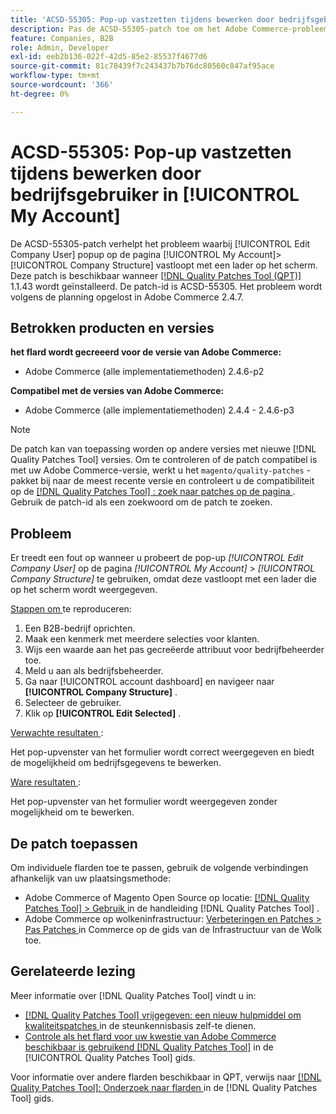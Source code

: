 ```yaml
---
title: 'ACSD-55305: Pop-up vastzetten tijdens bewerken door bedrijfsgebruiker in [!UICONTROL My Account]'
description: Pas de ACSD-55305-patch toe om het Adobe Commerce-probleem op te lossen waarbij [!UICONTROL Edit Company User] popup op de pagina [!UICONTROL My Account] &gt; [!UICONTROL Company Structure] vastloopt met een lader op het scherm.
feature: Companies, B2B
role: Admin, Developer
exl-id: eeb2b136-022f-42d5-85e2-85537f4677d6
source-git-commit: 81c78439f7c243437b7b76dc80560c847af95ace
workflow-type: tm+mt
source-wordcount: '366'
ht-degree: 0%

---
```


# ACSD-55305: Pop-up vastzetten tijdens bewerken door bedrijfsgebruiker in [!UICONTROL My Account]

De ACSD-55305-patch verhelpt het probleem waarbij [!UICONTROL Edit Company User] popup op de pagina [!UICONTROL My Account]> [!UICONTROL Company Structure] vastloopt met een lader op het scherm. Deze patch is beschikbaar wanneer [[!DNL Quality Patches Tool (QPT)] ](https://experienceleague.adobe.com/nl/docs/commerce-knowledge-base/kb/announcements/commerce-announcements/magento-quality-patches-released-new-tool-to-self-serve-quality-patches) 1.1.43 wordt geïnstalleerd. De patch-id is ACSD-55305. Het probleem wordt volgens de planning opgelost in Adobe Commerce 2.4.7.

## Betrokken producten en versies

**het flard wordt gecreeerd voor de versie van Adobe Commerce:**

* Adobe Commerce (alle implementatiemethoden) 2.4.6-p2

**Compatibel met de versies van Adobe Commerce:**

* Adobe Commerce (alle implementatiemethoden) 2.4.4 - 2.4.6-p3

>[!NOTE]
>
>De patch kan van toepassing worden op andere versies met nieuwe [!DNL Quality Patches Tool] versies. Om te controleren of de patch compatibel is met uw Adobe Commerce-versie, werkt u het `magento/quality-patches` -pakket bij naar de meest recente versie en controleert u de compatibiliteit op de [[!DNL Quality Patches Tool] : zoek naar patches op de pagina ](https://experienceleague.adobe.com/tools/commerce-quality-patches/index.html?lang=nl-NL) . Gebruik de patch-id als een zoekwoord om de patch te zoeken.

## Probleem

Er treedt een fout op wanneer u probeert de pop-up *[!UICONTROL Edit Company User]* op de pagina *[!UICONTROL My Account]* > *[!UICONTROL Company Structure]* te gebruiken, omdat deze vastloopt met een lader die op het scherm wordt weergegeven.

<u> Stappen om </u> te reproduceren:

1. Een B2B-bedrijf oprichten.
1. Maak een kenmerk met meerdere selecties voor klanten.
1. Wijs een waarde aan het pas gecreëerde attribuut voor bedrijfbeheerder toe.
1. Meld u aan als bedrijfsbeheerder.
1. Ga naar [!UICONTROL account dashboard] en navigeer naar **[!UICONTROL Company Structure]** .
1. Selecteer de gebruiker.
1. Klik op **[!UICONTROL Edit Selected]** .

<u> Verwachte resultaten </u>:

Het pop-upvenster van het formulier wordt correct weergegeven en biedt de mogelijkheid om bedrijfsgegevens te bewerken.

<u> Ware resultaten </u>:

Het pop-upvenster van het formulier wordt weergegeven zonder mogelijkheid om te bewerken.

## De patch toepassen

Om individuele flarden toe te passen, gebruik de volgende verbindingen afhankelijk van uw plaatsingsmethode:

* Adobe Commerce of Magento Open Source op locatie: [[!DNL Quality Patches Tool]  > Gebruik ](/help/tools/quality-patches-tool/usage.md) in de handleiding [!DNL Quality Patches Tool] .
* Adobe Commerce op wolkeninfrastructuur: [ Verbeteringen en Patches > Pas Patches ](https://experienceleague.adobe.com/docs/commerce-cloud-service/user-guide/develop/upgrade/apply-patches.html?lang=nl-NL) in Commerce op de gids van de Infrastructuur van de Wolk toe.

## Gerelateerde lezing

Meer informatie over [!DNL Quality Patches Tool] vindt u in:

* [[!DNL Quality Patches Tool]  vrijgegeven: een nieuw hulpmiddel om kwaliteitspatches ](https://experienceleague.adobe.com/nl/docs/commerce-knowledge-base/kb/announcements/commerce-announcements/magento-quality-patches-released-new-tool-to-self-serve-quality-patches) in de steunkennisbasis zelf-te dienen.
* [ Controle als het flard voor uw kwestie van Adobe Commerce beschikbaar is gebruikend  [!DNL Quality Patches Tool]](/help/tools/quality-patches-tool/patches-available-in-qpt/check-patch-for-magento-issue-with-magento-quality-patches.md) in de [!UICONTROL Quality Patches Tool] gids.


Voor informatie over andere flarden beschikbaar in QPT, verwijs naar [[!DNL Quality Patches Tool]: Onderzoek naar flarden ](https://experienceleague.adobe.com/tools/commerce-quality-patches/index.html?lang=nl-NL) in de [!DNL Quality Patches Tool] gids.
